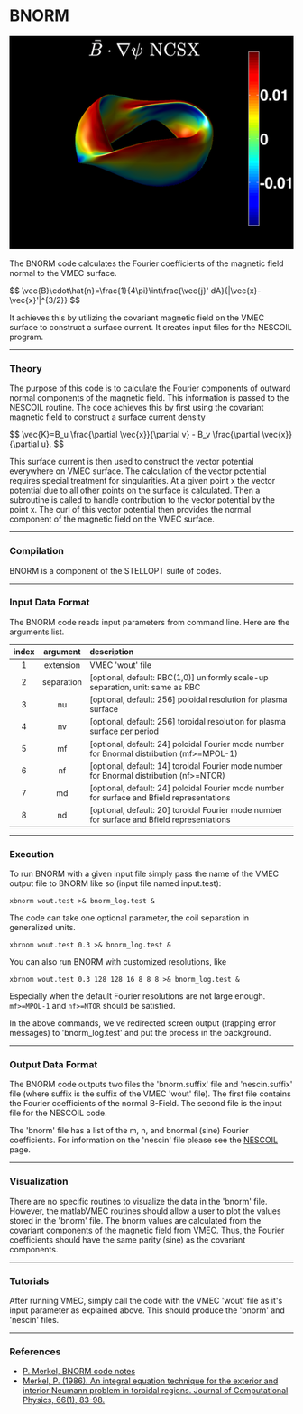 BNORM
=====

![](images/bnorm_ncsx_c09r00_free.png)

The BNORM code calculates the Fourier coefficients of the magnetic field
normal to the VMEC surface.

\$$ \vec{B}\cdot\hat{n}=\frac{1}{4\pi}\int\frac{\vec{j}'
dA}{\|\vec{x}-\vec{x}'\|^{3/2}} $$

It achieves this by utilizing the covariant magnetic field on the VMEC surface to construct
a surface current. It creates input files for the NESCOIL program.

------------------------------------------------------------------------

### Theory

The purpose of this code is to calculate the Fourier components of
outward normal components of the magnetic field. This information is
passed to the NESCOIL routine. The code achieves this by first using the
covariant magnetic field to construct a surface current density

\$$ \vec{K}=B_u \frac{\partial \vec{x}}{\partial v} -
B_v \frac{\partial \vec{x}}{\partial u}. $$

This surface current is then used to construct the vector potential everywhere on
VMEC surface. The calculation of the vector potential requires special
treatment for singularities. At a given point x the vector potential due
to all other points on the surface is calculated. Then a subroutine is
called to handle contribution to the vector potential by the point x.
The curl of this vector potential then provides the normal component of
the magnetic field on the VMEC surface.

------------------------------------------------------------------------

### Compilation

BNORM is a component of the STELLOPT suite of codes.

------------------------------------------------------------------------

### Input Data Format

The BNORM code reads input parameters from command line.
Here are the arguments list.

| index |  argument | description |
|:----:|:-------:|:---------|
| 1 | extension | VMEC 'wout' file |
| 2 | separation | [optional, default: RBC(1,0)] uniformly scale-up separation, unit: same as RBC |
| 3 | nu | [optional, default: 256] poloidal resolution for plasma surface |
| 4 | nv | [optional, default: 256] toroidal resolution for plasma surface per period |
| 5 | mf | [optional, default: 24] poloidal Fourier mode number for Bnormal distribution (mf>=MPOL-1) |
| 6 | nf | [optional, default: 14] toroidal Fourier mode number for Bnormal distribution (nf>=NTOR) |
| 7 | md | [optional, default: 24] poloidal Fourier mode number for surface and Bfield representations |
| 8 | nd | [optional, default: 20] toroidal Fourier mode number for surface and Bfield representations |

------------------------------------------------------------------------

### Execution

To run BNORM with a given input file simply pass the name of the VMEC
output file to BNORM like so (input file named input.test):

```shell
xbnorm wout.test >& bnorm_log.test &
```
The code can take one optional parameter, the coil separation in generalized
units.

```shell
xbrnom wout.test 0.3 >& bnorm_log.test &
```

You can also run BNORM with customized resolutions, like

```shell
xbrnom wout.test 0.3 128 128 16 8 8 8 >& bnorm_log.test &
```
Especially when the default Fourier resolutions are not large
enough. `mf>=MPOL-1` and `nf>=NTOR` should be satisfied.

In the above commands, we've redirected screen output (trapping error messages) to
'bnorm_log.test' and put the process in the background.

------------------------------------------------------------------------

### Output Data Format

The BNORM code outputs two files the 'bnorm.suffix' file and
'nescin.suffix' file (where suffix is the suffix of the VMEC 'wout'
file). The first file contains the Fourier coefficients of the normal
B-Field. The second file is the input file for the NESCOIL code.

The 'bnorm' file has a list of the m, n, and bnormal (sine) Fourier
coefficients. For information on the 'nescin' file please see the
[NESCOIL](NESCOIL) page.

------------------------------------------------------------------------

### Visualization

There are no specific routines to visualize the data in the 'bnorm'
file. However, the matlabVMEC routines should allow a user to plot the
values stored in the 'bnorm' file. The bnorm values are calculated
from the covariant components of the magnetic field from VMEC. Thus, the
Fourier coefficients should have the same parity (sine) as the covariant
components.

------------------------------------------------------------------------

### Tutorials

After running VMEC, simply call the code with the VMEC 'wout' file as
it's input parameter as explained above. This should produce the
'bnorm' and 'nescin' files.

------------------------------------------------------------------------

### References

- [P. Merkel, BNORM code notes](docs/bnorm_prog_notes.pdf)
- [Merkel, P. (1986). An integral equation technique for the exterior and interior Neumann problem in toroidal regions. Journal of Computational Physics, 66(1), 83-98.](https://doi.org/10.1016/0021-9991(86)90055-0)
